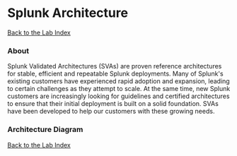 # Splunk Architecture
  
[Back to the Lab Index](../README.md#get-shirt-hot-with-splunk)
  
### About
Splunk Validated Architectures (SVAs) are proven reference architectures for stable, efficient and repeatable Splunk deployments. Many of Splunk's existing customers have experienced rapid adoption and expansion, leading to certain challenges as they attempt to scale. At the same time, new Splunk customers are increasingly looking for guidelines and certified architectures to ensure that their initial deployment is built on a solid foundation. SVAs have been developed to help our customers with these growing needs.  
  
### Architecture Diagram
  
  
  
[Back to the Lab Index](../README.md#get-shirt-hot-with-splunk)
  

